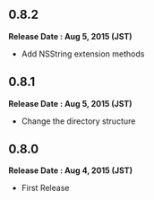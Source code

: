 ## 0.8.2
**Release Date : Aug 5, 2015 (JST)**
- Add NSString extension methods

## 0.8.1
**Release Date : Aug 5, 2015 (JST)**
- Change the directory structure

## 0.8.0
**Release Date : Aug 4, 2015 (JST)**
- First Release
